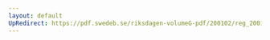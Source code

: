 ```yaml
---
layout: default
UpRedirect: https://pdf.swedeb.se/riksdagen-volumeG-pdf/200102/reg_200102/reg_200102_0286.pdf
---
```


